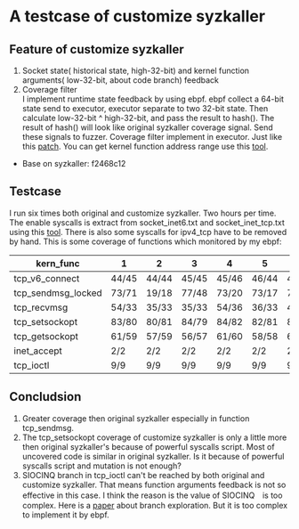 # A testcase of customize syzkaller

## Feature of customize syzkaller
1. Socket state( historical state, high-32-bit) and kernel function arguments( low-32-bit, about code branch) feedback  
2. Coverage filter  
I implement runtime state feedback by using ebpf. ebpf collect a 64-bit state send to executor, executor separate to two 32-bit state. Then calculate low-32-bit ^ high-32-bit, and pass the result to hash(). The result of hash() will look like original syzkaller coverage signal. Send these signals to fuzzer. Coverage filter implement in executor. Just like this [patch](https://github.com/hardenedlinux/harbian-qa/blob/master/syz_patch/coverage_filte.patch). You can get kernel function address range use this [tool](https://github.com/hardenedlinux/harbian-qa/blob/master/syz_patch/fun2addr.go).
* Base on syzkaller: f2468c12

## Testcase
I run six times both original and customize syzkaller. Two hours per time. The enable syscalls is extract from socket_inet6.txt and socket_inet_tcp.txt using this [tool](https://github.com/hardenedlinux/harbian-qa/blob/master/syz_patch/extract_syscall_names_from_prog.py). There is also some syscalls for ipv4_tcp have to be removed by hand.
This is some coverage of functions which monitored by my ebpf:  

|kern_func | 1 | 2 | 3 | 4 | 5 | 6 |  
| -------- | - | - | - | - | - | - |  
| tcp_v6_connect | 44/45 | 44/44 | 45/45 | 45/46 | 46/44 | 45/45 |  
| tcp_sendmsg_locked | 73/71 | 19/18 | 77/48 | 73/20 | 73/17 | 72/20 |  
| tcp_recvmsg | 54/33 | 35/33 | 35/33 | 54/36 | 36/33 | 48/36 |  
| tcp_setsockopt | 83/80 | 80/81 | 84/79 | 84/82 | 82/81 | 84/83 |  
| tcp_getsockopt | 61/59 | 57/59 | 56/57 | 61/60 | 58/58 | 60/58 |  
| inet_accept | 2/2 | 2/2 | 2/2 | 2/2 | 2/2 | 2/2 |  
| tcp_ioctl | 9/9 | 9/9 | 9/9 | 9/9 | 9/9 | 9/9 |  
  

## Concludsion
1. Greater coverage then original syzkaller especially in function tcp_sendmsg.
2. The tcp_setsockopt coverage of customize syzkaller is only a little more then original syzkaller's because of powerful syscalls script. Most of uncovered code is similar in original syzkaller. Is it because of powerful syscalls script and mutation is not enough?
3. SIOCINQ branch in tcp_ioctl can't be reached by both original and customize syzkaller. That means function arguments feedback is not so effective in this case. I think the reason is the value of SIOCINQ　is too complex. Here is a [paper](https://lifeasageek.github.io/class/cs52700-fall16/pages/prog-assignment-1.html) about branch exploration. But it is too complex to implement it by ebpf.

